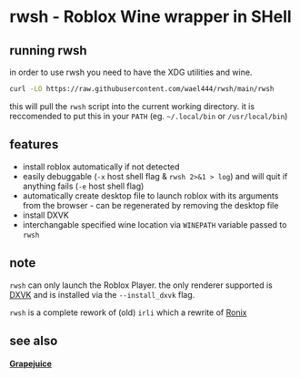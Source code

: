 # rwsh - Roblox Wine wrapper in SHell

## running rwsh
in order to use rwsh you need to have the XDG utilities and wine.
```sh
curl -LO https://raw.githubusercontent.com/wael444/rwsh/main/rwsh
```
this will pull the `rwsh` script into the current working directory.
it is reccomended to put this in your `PATH` (eg. `~/.local/bin` or `/usr/local/bin`)

## features
+ install roblox automatically if not detected
+ easily debuggable (`-x` host shell flag & `rwsh 2>&1 > log`) and will quit if anything fails (`-e` host shell flag)
+ automatically create desktop file to launch roblox with its arguments from the browser - can be regenerated by removing the desktop file
+ install DXVK
+ interchangable specified wine location via `WINEPATH` variable passed to `rwsh`

## note
`rwsh` can only launch the Roblox Player. the only renderer supported is [DXVK](https://github.com/doitsujin/dxvk) and is installed via the `--install_dxvk` flag.

`rwsh` is a complete rework of (old) `irli` which a rewrite of [Ronix](https://gitea.com/Ronix/Ronix)

## see also
#### [Grapejuice](https://gitlab.com/brinkervii/grapejuice)
